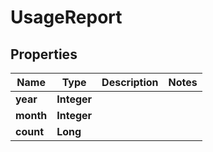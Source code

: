 

# UsageReport


## Properties

| Name | Type | Description | Notes |
|------------ | ------------- | ------------- | -------------|
|**year** | **Integer** |  |  |
|**month** | **Integer** |  |  |
|**count** | **Long** |  |  |



